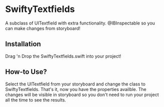# SwiftyTextfields
A subclass of UITextfield with extra functionality. @IBInspectable so you can make changes from storyboard!

## Installation 
Drag 'n Drop the SwiftyTextfields.swift into your project!

## How-to Use?
Select the UITextfield from your storyboard and change the class to SwiftyTextfields. That's it, now you have the properties availble. The changes will be visible in storyboard so you don't need to run your project all the time to see the results.



